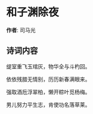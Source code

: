 # 和子渊除夜

**作者**: 司马光

## 诗词内容

缇室重飞玉琯灰，物华全与斗杓回。

依依残腊无情别，历历新春满眼来。

强取酒卮浮翠柏，懒开粽叶觅杨梅。

男儿努力平生志，肯使功名落草莱。

